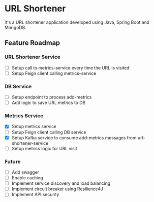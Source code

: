 # URL Shortener
It's a URL shortener application developed using Java, Spring Boot and MongoDB.

## Feature Roadmap

### URL Shortener Service
- [ ] Setup call to metrics-service every time the URL is visited
- [ ] Setup Feign client calling metrics-service
### DB Service
- [ ] Setup endpoint to process add-metrics
- [ ] Add logic to save URL metrics to DB
### Metrics Service
- [x] Setup metrics service
- [ ] Setup Feign client calling DB service
- [x] Setup Kafka service to consume add-metrics messages from url-shortener-service
- [ ] Setup metrics logic for URL visit

### Future
- [ ] Add swagger
- [ ] Enable caching
- [ ] Implement service discovery and load balancing
- [ ] Implement circuit breaker using Resilience4J
- [ ] Implement API security
